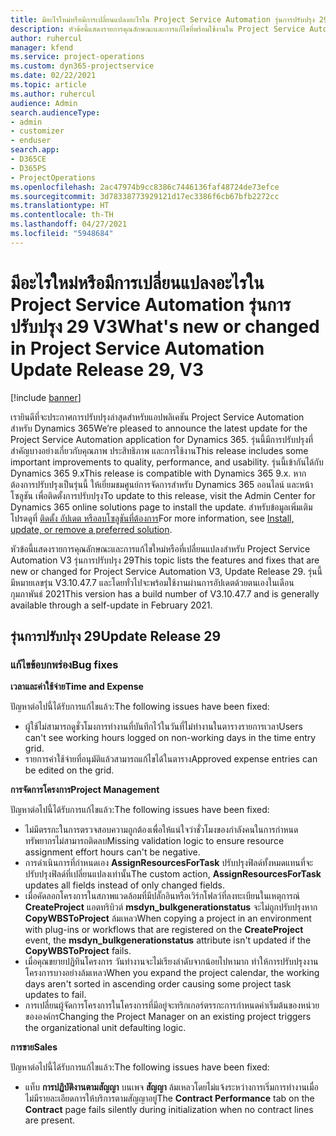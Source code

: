 ```yaml
---
title: มีอะไรใหม่หรือมีการเปลี่ยนแปลงอะไรใน Project Service Automation รุ่นการปรับปรุง 29 V3
description: หัวข้อนี้แสดงรายการคุณลักษณะและการแก้ไขที่พร้อมใช้งานใน Project Service Automation รุ่นการปรับปรุง 29 V3
author: ruhercul
manager: kfend
ms.service: project-operations
ms.custom: dyn365-projectservice
ms.date: 02/22/2021
ms.topic: article
ms.author: ruhercul
audience: Admin
search.audienceType:
- admin
- customizer
- enduser
search.app:
- D365CE
- D365PS
- ProjectOperations
ms.openlocfilehash: 2ac47974b9cc8386c7446136faf48724de73efce
ms.sourcegitcommit: 3d78338773929121d17ec3386f6cb67bfb2272cc
ms.translationtype: HT
ms.contentlocale: th-TH
ms.lasthandoff: 04/27/2021
ms.locfileid: "5948684"
---
```

# <a name="whats-new-or-changed-in-project-service-automation-update-release-29-v3"></a><span data-ttu-id="96c87-103">มีอะไรใหม่หรือมีการเปลี่ยนแปลงอะไรใน Project Service Automation รุ่นการปรับปรุง 29 V3</span><span class="sxs-lookup"><span data-stu-id="96c87-103">What's new or changed in Project Service Automation Update Release 29, V3</span></span>

[!include [banner](../includes/psa-now-project-operations.md)]

<span data-ttu-id="96c87-104">เรายินดีที่จะประกาศการปรับปรุงล่าสุดสำหรับแอปพลิเคชัน Project Service Automation สำหรับ Dynamics 365</span><span class="sxs-lookup"><span data-stu-id="96c87-104">We’re pleased to announce the latest update for the Project Service Automation application for Dynamics 365.</span></span> <span data-ttu-id="96c87-105">รุ่นนี้มีการปรับปรุงที่สำคัญบางอย่างเกี่ยวกับคุณภาพ ประสิทธิภาพ และการใช้งาน</span><span class="sxs-lookup"><span data-stu-id="96c87-105">This release includes some important improvements to quality, performance, and usability.</span></span> <span data-ttu-id="96c87-106">รุ่นนี้เข้ากันได้กับ Dynamics 365 9.x</span><span class="sxs-lookup"><span data-stu-id="96c87-106">This release is compatible with Dynamics 365 9.x.</span></span> <span data-ttu-id="96c87-107">หากต้องการปรับปรุงเป็นรุ่นนี้ ให้เยี่ยมชมศูนย์การจัดการสำหรับ Dynamics 365 ออนไลน์ และหน้าโซลูชัน เพื่อติดตั้งการปรับปรุง</span><span class="sxs-lookup"><span data-stu-id="96c87-107">To update to this release, visit the Admin Center for Dynamics 365 online solutions page to install the update.</span></span> <span data-ttu-id="96c87-108">สำหรับข้อมูลเพิ่มเติม โปรดดูที่ [ติดตั้ง อัปเดต หรือลบโซลูชันที่ต้องการ](/power-platform/admin/install-remove-preferred-solution)</span><span class="sxs-lookup"><span data-stu-id="96c87-108">For more information, see [Install, update, or remove a preferred solution](/power-platform/admin/install-remove-preferred-solution).</span></span>

<span data-ttu-id="96c87-109">หัวข้อนี้แสดงรายการคุณลักษณะและการแก้ไขใหม่หรือที่เปลี่ยนแปลงสำหรับ Project Service Automation V3 รุ่นการปรับปรุง 29</span><span class="sxs-lookup"><span data-stu-id="96c87-109">This topic lists the features and fixes that are new or changed for Project Service Automation V3, Update Release 29.</span></span> <span data-ttu-id="96c87-110">รุ่นนี้มีหมายเลขรุ่น V3.10.47.7 และโดยทั่วไปจะพร้อมใช้งานผ่านการอัปเดตด้วยตนเองในเดือนกุมภาพันธ์ 2021</span><span class="sxs-lookup"><span data-stu-id="96c87-110">This version has a build number of V3.10.47.7 and is generally available through a self-update in February 2021.</span></span>

## <a name="update-release-29"></a><span data-ttu-id="96c87-111">รุ่นการปรับปรุง 29</span><span class="sxs-lookup"><span data-stu-id="96c87-111">Update Release 29</span></span>

### <a name="bug-fixes"></a><span data-ttu-id="96c87-112">แก้ไขข้อบกพร่อง</span><span class="sxs-lookup"><span data-stu-id="96c87-112">Bug fixes</span></span>

<span data-ttu-id="96c87-113">**เวลาและค่าใช้จ่าย**</span><span class="sxs-lookup"><span data-stu-id="96c87-113">**Time and Expense**</span></span>

<span data-ttu-id="96c87-114">ปัญหาต่อไปนี้ได้รับการแก้ไขแล้ว:</span><span class="sxs-lookup"><span data-stu-id="96c87-114">The following issues have been fixed:</span></span>

- <span data-ttu-id="96c87-115">ผู้ใช้ไม่สามารถดูชั่วโมงการทำงานที่บันทึกไว้ในวันที่ไม่ทำงานในตารางรายการเวลา</span><span class="sxs-lookup"><span data-stu-id="96c87-115">Users can't see working hours logged on non-working days in the time entry grid.</span></span>
- <span data-ttu-id="96c87-116">รายการค่าใช้จ่ายที่อนุมัติแล้วสามารถแก้ไขได้ในตาราง</span><span class="sxs-lookup"><span data-stu-id="96c87-116">Approved expense entries can be edited on the grid.</span></span>

<span data-ttu-id="96c87-117">**การจัดการโครงการ**</span><span class="sxs-lookup"><span data-stu-id="96c87-117">**Project Management**</span></span>

<span data-ttu-id="96c87-118">ปัญหาต่อไปนี้ได้รับการแก้ไขแล้ว:</span><span class="sxs-lookup"><span data-stu-id="96c87-118">The following issues have been fixed:</span></span>

- <span data-ttu-id="96c87-119">ไม่มีตรรกะในการตรวจสอบความถูกต้องเพื่อให้แน่ใจว่าชั่วโมงของกำลังคนในการกำหนดทรัพยากรไม่สามารถติดลบ</span><span class="sxs-lookup"><span data-stu-id="96c87-119">Missing validation logic to ensure resource assignment effort hours can't be negative.</span></span>
- <span data-ttu-id="96c87-120">การดำเนินการที่กำหนดเอง **AssignResourcesForTask** ปรับปรุงฟิลด์ทั้งหมดแทนที่จะปรับปรุงฟิลด์ที่เปลี่ยนแปลงเท่านั้น</span><span class="sxs-lookup"><span data-stu-id="96c87-120">The custom action, **AssignResourcesForTask** updates all fields instead of only changed fields.</span></span>
- <span data-ttu-id="96c87-121">เมื่อคัดลอกโครงการในสภาพแวดล้อมที่มีปลั๊กอินหรือเวิร์กโฟลว์ที่ลงทะเบียนในเหตุการณ์ **CreateProject** แอตทริบิวต์ **msdyn_bulkgenerationstatus** จะไม่ถูกปรับปรุงหาก **CopyWBSToProject** ล้มเหลว</span><span class="sxs-lookup"><span data-stu-id="96c87-121">When copying a project in an environment with plug-ins or workflows that are registered on the **CreateProject** event, the **msdyn_bulkgenerationstatus** attribute isn't updated if the **CopyWBSToProject** fails.</span></span>
- <span data-ttu-id="96c87-122">เมื่อคุณขยายปฏิทินโครงการ วันทำงานจะไม่เรียงลำดับจากน้อยไปหามาก ทำให้การปรับปรุงงานโครงการบางอย่างล้มเหลว</span><span class="sxs-lookup"><span data-stu-id="96c87-122">When you expand the project calendar, the working days aren't sorted in ascending order causing some project task updates to fail.</span></span>
- <span data-ttu-id="96c87-123">การเปลี่ยนผู้จัดการโครงการในโครงการที่มีอยู่จะทริกเกอร์ตรรกะการกำหนดค่าเริ่มต้นของหน่วยขององค์กร</span><span class="sxs-lookup"><span data-stu-id="96c87-123">Changing the Project Manager on an existing project triggers the organizational unit defaulting logic.</span></span>

<span data-ttu-id="96c87-124">**การขาย**</span><span class="sxs-lookup"><span data-stu-id="96c87-124">**Sales**</span></span>

<span data-ttu-id="96c87-125">ปัญหาต่อไปนี้ได้รับการแก้ไขแล้ว:</span><span class="sxs-lookup"><span data-stu-id="96c87-125">The following issues have been fixed:</span></span>

- <span data-ttu-id="96c87-126">แท็บ **การปฏิบัติงานตามสัญญา** บนเพจ **สัญญา** ล้มเหลวโดยไม่แจ้งระหว่างการเริ่มการทำงานเมื่อไม่มีรายละเอียดการให้บริการตามสัญญาอยู่</span><span class="sxs-lookup"><span data-stu-id="96c87-126">The **Contract Performance** tab on the **Contract** page fails silently during initialization when no contract lines are present.</span></span>